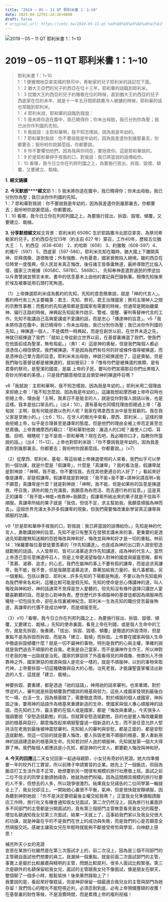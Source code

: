 ```yaml
---
title: "2019 – 05 – 11 QT 耶利米書 1：1~10"
date: 2025-04-12T01:26:20+0800
draft: false
# original_url: https://cmtc.tw/2019-05-11-qt-%e8%80%b6%e5%88%a9%e7%b1%b3%e6%9b%b8-1%ef%bc%9a110
---
```


![2019 – 05 – 11 QT 耶利米書 1：1\~10](/images/qt.jpg   "2019 – 05 – 11 QT 耶利米書 1：1\~10")

# 2019 – 05 – 11 QT 耶利米書 1：1\~10

> 耶利米書 1：1\~10  
> 1：1 便雅憫地亞拿突城的祭司中，希勒家的兒子耶利米的話記在下面。  
> 1：2 猶大王亞們的兒子約西亞在位十三年，耶和華的話臨到耶利米。  
> 1：3 從猶大王約西亞的兒子約雅敬在位的時候，直到猶大王約西亞的兒子西底家在位的末年，就是十一年五月間耶路撒冷人被擄的時候，耶和華的話也常臨到耶利米。  
> 1：4 耶利米說，耶和華的話臨到我說：  
> 1：5 我未將你造在腹中，我已曉得你；你未出母胎，我已分別你為聖；我已派你作列國的先知。  
> 1：6 我就說：主耶和華啊，我不知怎樣說，因為我是年幼的。  
> 1：7 耶和華對我說：你不要說我是年幼的，因為我差遣你到誰那裏去，你都要去；我吩咐你說甚麼話，你都要說。  
> 1：8 你不要懼怕他們，因為我與你同在，要拯救你。這是耶和華說的。  
> 1：9 於是耶和華伸手按我的口，對我說：我已將當說的話傳給你。  
> 1：10 看哪，我今日立你在列邦列國之上，為要施行拔出、拆毀、毀壞、傾覆，又要建立、栽植。

**1.** **經文誦讀**

**2. 今天默想****經文**耶 1：5 我未將你造在腹中，我已曉得你；你未出母胎，我已分別你為聖；我已派你作列國的先知。  
1：7 耶和華對我說：你不要說我是年幼的，因為我差遣你到誰那裏去，你都要去；我吩咐你說甚麼話，你都要說。  
1：10 看哪，我今日立你在列邦列國之上，為要施行拔出、拆毀、毀壞、傾覆，又要建立、栽植。

**3. 分享默想經文**經文背景：耶利米約 650BC 生於耶路撒冷北部亞拿突，為祭司希勒家的兒子。於約西亞在位13年（約主前 627 年）蒙召，工作40年，歷經五位猶大王： 1、約西亞（638-608） 2、約哈斯（608） 3、約雅敬（608-597）4、約雅斤（597） 5、西底家（597-586）。耶利米先知在職時，猶大國上下離開真神、崇拜偶像、道德敗壞；外有強敵、內有憂患，國家衰敗陷入絕境。雖約西亞在位時曾一度復興，但人民並未真正悔改，後任諸王皆昏庸無道，最終導致巴比倫入侵，國家三次被擄（605BC、597BC、586BC）。 先知奉神差遣對選民的悖逆加以斥責警誡並預言未來。書中的信息基本上由他的書記員巴錄執筆。相傳先知後來於埃及被暴徒用石頭打死殉道。

（1）上帝揀選耶利米成為舊約的先知，先知的意思簡單說，就是「神的代言人」。舊約時代有三大主要職事：君王、先知、祭司，君王治理國家；祭司主理神人之間的宗教性事務；而舊約的先知通常都是當國家有需要的時候，但通常是開始離棄神、偏行正路的時候，神興起先知起來作啟示、警戒、提醒、審判等替神代言的工作。先知不能講自己高興愛講或不愛講的話，而是忠心「傳達神的旨意」。v5「我未將你造在腹中，我已曉得你；你未出母胎，我已分別你為聖；我已派你作列國的先知。」神揀選一個人，不是偶然一時興起，而是在創世以前，在世界未造之先，神就已經揀選了我們：「就如上帝從創立世界以前，在基督裏揀選了我們，使我們在他面前成為聖潔，無有瑕疵。」（弗1：4）這是神的奧秘，但是我們每個人都必須憑信心相信領受。我們被揀選，不是因為我們有任何的好或條件值得被揀選，而是憑神自己單方面的旨意。耶利米未出母胎，神就已經揀選他了，這是奧秘。但是我們每位基督徒都是被揀選的，就如彼前2：9「惟有你們是被揀選的族類，是有君尊的祭司，是聖潔的國度，是屬 上帝的子民，要叫你們宣揚那召你們出黑暗入奇妙光明者的美德。」只是我們願意相信並且領受神的揀選呼召嗎？

v6「我就說：主耶和華啊，我不知怎樣說，因為我是年幼的。」耶利米用二個理由來拒絕上帝：「我不知怎麼說、因為我是年幼的」。這讓我想起摩西被上帝呼召時也拒絕上帝，理由是「主啊，我素日不是能言的人，就是從你對僕人說話以後，也是這樣。我本是拙口笨舌的。」（出4：10）。還有基甸也同樣找理由拒絕過上帝：「基甸說：主啊，我有何能拯救以色列人呢？我家在瑪拿西支派中是至貧窮的。我在我父家是至微小的。」（士6：15）。在世人的眼光中來看，摩西、耶利米…，這樣的理由拒絕上帝，似乎是合理甚至是謙卑的態度。但是他們的理由全被上帝否定甚至忿怒責備。上帝責備摩西的藉口：「耶和華對他說：誰造人的口呢？誰使人口啞、耳聾、目明、眼瞎呢？豈不是我－耶和華嗎？現在去吧，我必賜你口才，指教你所當說的話。」（出4：11\~12）。上帝也對耶利米說：「你不要說我是年幼的，因為我差遣你到誰那裏去，你都要去；我吩咐你說甚麼話，你都要說。」（v7）

（2）從摩西、耶利米、基甸…等這些被上帝揀選使用的人來看，我們似乎可以學到一個功課，就是什麼是「假謙卑」，什麼是「真謙卑」？我的看法是，假謙卑就是對神說：「神啊，我不能，你不要找我，去找其他更適合的人好了！」看起來好像是謙卑，卻是假謙卑。假謙卑就是對神說：「我不能+我不要+請神另請高明=我不願意」真謙卑是什麼？就是對神說：「神啊，我不能，但是如果祢的旨意是揀選我、呼召我，請祢的能力充滿我，我願意為祢而活、而去遵行祢的旨意。」這是真正的謙卑：「我不能+神能+倚靠神=我願意」假謙卑所結出來的果子就是不信與不順服，真謙卑所結的果子就是「我信，但信不足，求主幫助我，我願意順服為神而去」。這個世界充滿太多許多假謙卑的現象，但我們需要悔改重新學習真正謙卑與順服的功課。

v9「於是耶和華伸手按我的口，對我說：我已將當說的話傳給你。」先知是神的代言人，勇敢講說神的旨意。先知不是只有整天在發預言講未來的事，更重要的是透過先知勸醒無知迷糊的百姓悔改與神和好，悔改並與神和好才是一切的重點。林前14：1保羅要每位基督徒要羨慕的「作先知講道」，也是成為神的出口對人說安慰造就勸勉的話語。人人皆祭司、皆可以渴慕追求作先知講道，成為神的代言人。當然上帝憑己意任意揀選呼召人，但是上帝更渴望每個人對神的國度與屬靈恩賜，都有「羡慕、渴慕、追求」的心志。我們在屬神的事上不要有假的謙卑，而是追求真謙卑，我不能，我不會，但是我願意渴慕追求，靠著加給我力量的，我凡事都能。另一個重點，包括以賽亞、耶利米…許多先知的下場都是殉道。不要以為作先知能夠為我們帶來名和利，這種比較可能是假先知。先知的使命是忠心傳講神的道，叫人悔改與神和好。神的話通常不見得是世人愛聽的，但先知沒有條件選擇只講世人愛聽喜歡聽的話，而是忠心對神負責。歷世歷代許多順服神的基督徒都因為順服神而犧牲一切包括生命，卻在永恆裏被神紀念。耶利米一生為先知的職份受苦最後殉道，真謙卑的代價不是成功神學，而是順服至死。

（3）v10「看哪，我今日立你在列邦列國之上，為要施行拔出、拆毀、毀壞、傾覆，又要建立、栽植。」先知的使命裏面，看見上帝在列國，或是個人生命中的工作，就是先拆毀，後重建。「拔出、拆毀、毀壞、傾覆」是徹底的拆毀清除，但是重點不是為拆毀而拆毀，而是為「建立、栽植」而拆毀。上帝要在國家與個人生命中徹底拆毀傾覆什麼？就是一切不屬神的事物，特別是我們的心與主權，準確的說就是我們過去不順服的老自我。老我是自己當家，而不是讓神作主作王，所以神對付老我的唯一出路就是治死。國家的罪惡除了外面看得見的拜偶像、倚靠別人不倚靠神之外，國家罪惡的根源與個人是完全一樣的，就是不順服神，以別的事物來取代神，上帝要拆毀一切這種驕傲與自大的心態。治死老我，才能讓聖靈掌權活出新造的人生，這就是「建立、栽植」。

神要拆毀、要重建，都是透過「祂的話語」，神用祂的話來審判，也來重建。對於悖逆的人，審判就是拆毀傾覆我們錯誤的根基與努力，這些人或國家發現到最後白忙一場、白活一生，因為根基錯了，需要徹底清除。對於順服的個人或國家，神拆毀之後，要用神的話語作為根基來重建新造的生命，使國家與個人專心順服神的話語。而先知的工作，最主要的在個人或是國家，都是「悔改與重建」。今天很多人強調要說「安慰造就勸勉」的話。但就算安慰造就勸勉，目的也是要人悔改離棄錯誤的根基與惡行，願意悔改起來順服聖靈過一個新造的人生，而不是任意允許人堅持活在老我到最後被神震怒審判。先知給人的審判與安慰，都是正面的，都是安慰造就勸勉，但這一切目的就是要人悔改，要人拆毀老我不順服的根基，要人重新用神的話語建造新的根基與生命。先知若討好人過於順服神，先知就是第一個大大得罪了神。我們每個人都應該是小先知，都是神的代言人，都要勸人悔改與神和好。

**4. 今天的回應**這二天女兒回家一起過母親節，小女兒有奇妙的見證。她大四準備要一年的校外打工實習，所以前陣子申請實習的企業。她先上了一個飯店，但因為飯店打工生活作息不正常，她想要到另一間很有規模的旅行社應徵上班。面試之前二位不信主的同學主動請她禱告，她就為她們祝福，因為這間頗具規模的旅行社要的人不多，但想去的人多，所以競爭很激烈。結果我女兒禱告的二位同學第一輪就全上了，我女兒卻沒上。一開始她心裏很不平衡，氣神，但是很快就安靜順服，因為聽到神對她說：「你不是決定要把最後主權交給我嗎？」正當我女兒準備報請飯店工作時，旅行社又有機會通知我女兒面試，第二次仍然沒上。因為旅行社裏面許多不同部門的主管都是分開面試的，竟有第三個部門主管無意看見我女兒的履歷，增加名額通知我女兒第三次面試，結果一天就上了。這事給我們家以及我女兒很大的功課，就是神最在乎的不是我們在世上的成功與失敗，而是我們的心是否願意全然順服交託。感謝主讓我女兒在年輕時就能夠不斷接受修剪與學習，向神獻上感恩！

補充昨天小女的見證  
宣恩在某旅行社雖然是在第三次面試才上的，前二次沒上，因為是三個不同部門的主管親自面試他們想要的員工。我漏掉一個重點，就是前面二次面試部門的主管，事實上是屬於比較嚴肅與精明的主管，問題比較犀利，很多人面試比較緊張。第三次是額外的名額保留給我女兒，面試的主管跟我女兒不像面試，像是朋友在聊天，整個聊了一個多小時，輕鬆愉快！後來果然錄取上了！  
我要說的是，看起來好像耽延，但是神卻保留一個最適合我兒女的主管與部門為她存留！我們信心的眼光不能短視近利，必須忍耐到底，必有上帝預備豐碩的收獲！  
在基督裏的耐性等候，不是浪費時間，而是累積上帝的複利祝福！